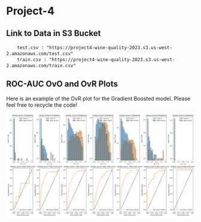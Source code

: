 # Project-4

## Link to Data in S3 Bucket
        test.csv : "https://project4-wine-quality-2023.s3.us-west-2.amazonaws.com/test.csv"
        train.csv : "https://project4-wine-quality-2023.s3.us-west-2.amazonaws.com/train.csv"

## ROC-AUC OvO and OvR Plots
Here is an example of the OvR plot for the Gradient Boosted model.  Please feel free to recycle the code!

![ROC-OvR plots](https://github.com/Nicholas-Simpson/Project-4/blob/main/gradient_boost/grad%20boost%20output/ROC_AUC/ROC-OvR_st_skf%20kappa%3D0.5962%20est%3A200%20LR%3A0.01%20depth%3A7.png)